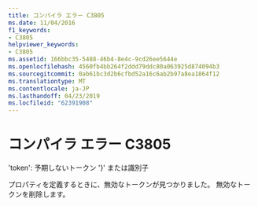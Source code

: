 ```yaml
---
title: コンパイラ エラー C3805
ms.date: 11/04/2016
f1_keywords:
- C3805
helpviewer_keywords:
- C3805
ms.assetid: 166bbc35-5488-46b4-8e4c-9cd26ee5644e
ms.openlocfilehash: 4560fb4bb264f2ddd79ddc80a063925d874094b3
ms.sourcegitcommit: 0ab61bc3d2b6cfbd52a16c6ab2b97a8ea1864f12
ms.translationtype: MT
ms.contentlocale: ja-JP
ms.lasthandoff: 04/23/2019
ms.locfileid: "62391908"
---
```

# <a name="compiler-error-c3805"></a>コンパイラ エラー C3805

'token': 予期しないトークン '}' または識別子

プロパティを定義するときに、無効なトークンが見つかりました。 無効なトークンを削除します。